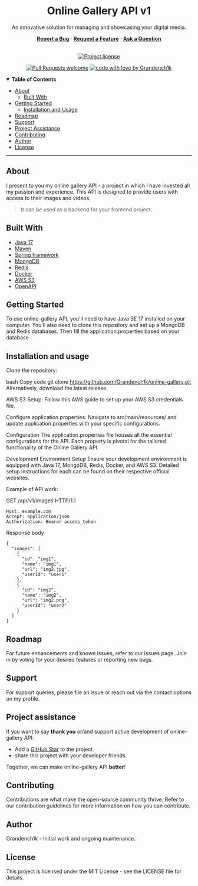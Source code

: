 <div align="center">
<h1><strong>Online Gallery API v1</strong></h1>
  <p>An innovative solution for managing and showcasing your digital media.</p>
  <a href="https://github.com/Grandench1k/online-gallery/issues/new?assignees=&labels=bug&template=01_BUG_REPORT.md&title=bug%3A+"><strong>Report a Bug</strong></a>
  ·
  <a href="https://github.com/Grandench1k/online-gallery/issues/new?assignees=&labels=enhancement&template=02_FEATURE_REQUEST.md&title=feat%3A+"><strong>Request a Feature</strong></a>
  ·
  <a href="https://github.com/Grandench1k/online-gallery/issues/new?assignees=&labels=question&template=04_SUPPORT_QUESTION.md&title=support%3A+"><strong>Ask a Question</strong></a>
</div>
<div align="center">
<br />

[![Project license](https://img.shields.io/github/license/Grandench1k/online-gallery.svg?style=flat-square)](LICENSE)

[![Pull Requests welcome](https://img.shields.io/badge/PRs-welcome-ff69b4.svg?style=flat-square)](https://github.com/Grandench1k/online-gallery/issues?q=is%3Aissue+is%3Aopen+label%3A%22help+wanted%22)
[![code with love by Grandench1k](https://img.shields.io/badge/%3C%2F%3E%20with%20%E2%99%A5%20by-Grandench1k-ff1414.svg?style=flat-square)](https://github.com/Grandench1k)
</div>

<details open="open">
<summary><strong>Table of Contents</strong></summary>

<ul>
        <li><a href="#about">About</a>
            <ul>
                <li><a href="#built-with">Built With</a></li>
            </ul>
        </li>
        <li><a href="#getting-started">Getting Started</a>
            <ul>
                <li><a href="#installation-and-usage">Installation and Usage</a></li>
            </ul>
        </li>
        <li><a href="#roadmap">Roadmap</a></li>
        <li><a href="#support">Support</a></li>
        <li><a href="#project-assistance">Project Assistance</a></li>
        <li><a href="#contributing">Contributing</a></li>
        <li><a href="#author">Author</a></li>
        <li><a href="#license">License</a></li>
    </ul>
</details>

---

## About
 I present to you my online gallery API - a project in which I have invested all my passion and experience. This API is designed to provide users with access to their images and videos.
> It can be used as a backend for your frontend project.

## Built With
- [Java 17](https://www.oracle.com/java/technologies/downloads/#jdk17) 
- [Maven](https://maven.apache.org/)
- [Spring framework](https://spring.io/)
- [MongoDB](https://www.mongodb.com/)
- [Redis](https://redis.io/download/)
- [Docker](https://www.docker.com/)
- [AWS S3](https://aws.amazon.com/)
- [OpenAPI](https://swagger.io/specification/)

## Getting Started
To use online-gallery API, you'll need to have Java SE 17 installed on your computer. You'll also need to clone this repository and set up a MongoDB and Redis databases. Then fill the application.properties based on your database

## Installation and usage
Clone the repository:

bash
Copy code
git clone https://github.com/Grandench1k/online-gallery.git
Alternatively, download the latest release.

AWS S3 Setup:
Follow this AWS guide to set up your AWS S3 credentials file.

Configure application properties:
Navigate to src/main/resources/ and update application.properties with your specific configurations.

Configuration
The application.properties file houses all the essential configurations for the API. Each property is pivotal for the tailored functionality of the Online Gallery API.

Development Environment Setup
Ensure your development environment is equipped with Java 17, MongoDB, Redis, Docker, and AWS S3. Detailed setup instructions for each can be found on their respective official websites.

Example of API work:

GET /api/v1/images HTTP/1.1
```
Host: example.com
Accept: application/json
Authorization: Bearer access_token
```
Response body
```
{
  "images": [
    {
      "id": "img1",
      "name": "img1",
      "url": "img2.jpg",
      "userId": "user1"
    },
    {
      "id": "img2",
      "name": "img2",
      "url": "img2.png",
      "userId": "user2"
    }
  ]
}
```

## Roadmap
For future enhancements and known issues, refer to our Issues page. Join in by voting for your desired features or reporting new bugs.

## Support
For support queries, please file an issue or reach out via the contact options on my profile.

## Project assistance

If you want to say **thank you** or/and support active development of online-gallery API:

- Add a [GitHub Star](https://github.com/Grandench1k/online-gallery/) to the project.
- share this project with your developer friends.

Together, we can make online-gallery API **better**!

## Contributing
Contributions are what make the open-source community thrive. Refer to our contribution guidelines for more information on how you can contribute.

## Author
Grandench1k - Initial work and ongoing maintenance.

## License
This project is licensed under the MIT License - see the LICENSE file for details.
